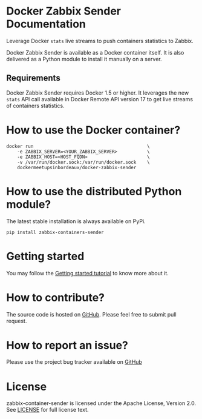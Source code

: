 # Docker Zabbix Sender Documentation
Leverage Docker `stats` live streams to push containers statistics to Zabbix.

Docker Zabbix Sender is available as a Docker container itself. It is also delivered as a Python module to install it manually on a server.

## Requirements
Docker Zabbix Sender requires Docker 1.5 or higher. It leverages the new `stats` API call available in Docker Remote API version 17 to get live streams of containers statistics.

# How to use the Docker container?

```shell
docker run                                          \
    -e ZABBIX_SERVER=<YOUR_ZABBIX_SERVER>           \
    -e ZABBIX_HOST=<HOST_FQDN>                      \
    -v /var/run/docker.sock:/var/run/docker.sock    \
    dockermeetupsinbordeaux/docker-zabbix-sender
```

# How to use the distributed Python module?

The latest stable installation is always available on PyPi.

```shell
pip install zabbix-containers-sender
```

# Getting started

You may follow the [Getting started tutorial](getting_started.md) to know more about it.

# How to contribute?

The source code is hosted on [GitHub](https://github.com/dockermeetupsinbordeaux/docker-zabbix-sender). Please feel free to submit pull request.

# How to report an issue?

Please use the project bug tracker available on [GitHub](https://www.zabbix.com/documentation/2.4/manual/config/items/itemtypes/trapper)

# License
zabbix-container-sender is licensed under the Apache License, Version 2.0. See [LICENSE](https://raw.githubusercontent.com/dockermeetupsinbordeaux/docker-zabbix-sender/master/LICENSE) for full license text.
